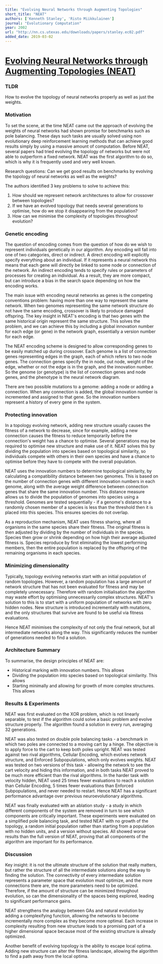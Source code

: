 ```yaml
---
title: "Evolving Neural Networks through Augmenting Topologies"
short_title: "NEAT"
authors: ['Kenneth Stanley', 'Risto Miikkulainen']
journal: "Evolutionary Computation"
year: 2002
url: "http://nn.cs.utexas.edu/downloads/papers/stanley.ec02.pdf"
added_date: 2019-03-02
---
```


# [Evolving Neural Networks through Augmenting Topologies (NEAT)][NEAT]

### TLDR

How to evolve the topology of neural networks properly as well as just the weights.

### Motivation

To set the scene, at the time NEAT came out the approach of evolving the weights of neural networks had shown promise for benchmarks such as pole balancing. These days such tasks are usually solved using non evolutionary deep reinforcement learning methods that can achieve good results simply by using a massive amount of computation. Before NEAT, several papers had tried evolving the topology of networks but were not able to outperform a fixed network. NEAT was the first algorithm to do so, which is why it is frequently used and very well known.

Research questions:
Can we get good results on benchmarks by evolving the topology of neural networks as well as the weights?

The authors identified 3 key problems to solve to achieve this:
1. How should we represent network architectures to allow for crossover between topologies?
2. If we have an evolved topology that needs several generations to optimise, how do we stop it disappearing from the population?
3. How can we minimise the complexity of topologies throughout evolution?

### Genetic encoding

The question of encoding comes from the question of how do we wish to represent individuals genetically in our algorithm. Any encoding will fall into one of two categories, direct or indirect. A direct encoding will explicitly specify everything about an individual. If it represents a neural network this means that each gene will directly be linked to some node or connection of the network. An indirect encoding tends to specify rules or parameters of processes for creating an individual. As a result, they are more compact, but can introduce a bias in the search space depending on how the encoding works.

The main issue with encoding neural networks as genes is the competing conventions problem: having more than one way to represent the same network. When two genomes representing the same network structure do not have the same encoding, crossover is likely to produce damaged offspring. The key insight in NEAT's encoding is that two genes with the same historical origin represent the same structure. This solves the problem, and we can achieve this by including a global innovation number for each edge (or gene) in the network graph, essentially a version number for each edge.

The NEAT encoding scheme is designed to allow corresponding genes to be easily matched up during crossover.  Each genome is a list of connection genes representing edges in the graph, each of which refers to two node genes. The connection genes specify the in node, out node, weight of the edge, whether or not the edge is in the graph, and the innovation number. So the genome (or genotype) is the list of connection genes and node genes, and the phenotype is the neural network diagram.

There are two possible mutations to a genome: adding a node or adding a connection. When any connection is added, the global innovation number is incremented and assigned to that gene. So the innovation numbers represent a history of every gene in the system.

### Protecting innovation

In a topology evolving network, adding new structure usually causes the fitness of a network to decrease, since for example, adding a new connection causes the fitness to reduce temporarily before the connection's weight has a chance to optimise. Several generations may be required to optimise new structure and make use of it. NEAT solves this by dividing the population into species based on topological similarity, so individuals compete with others in their own species and have a chance to optimise before they have to compete with the overall population.

NEAT uses the innovation numbers to determine topological similarity, by calculating a compatibility distance between two genomes. This is based on the number of connection genes with different innovation numbers in each genome, along with the average weight difference between connection genes that share the same innovation number. This distance measure allows us to divide the population of genomes into species using a threshold. Genomes are tested sequentially - if a genome's distance to a randomly chosen member of a species is less than the threshold then it is placed into this species. This ensures species do not overlap.

As a reproduction mechanism, NEAT uses fitness sharing, where all organisms in the same species share their fitness. The original fitness is then adjusted by dividing by the number of individuals in the species. Species then grow or shrink depending on how high their average adjusted fitness is. Species reproduce by first eliminating the lowest performing members, then the entire population is replaced by the offspring of the remaining organisms in each species.

### Minimizing dimensionality

Typically, topology evolving networks start with an initial population of random topologies. However, a random population has a large amount of network structure that has not been evaluated for fitness and may be completely unnecessary. Therefore with random initialisation the algorithm may waste effort by optimising unnecessarily complex structures. NEAT's solution to this is to start with a uniform population of networks with zero hidden nodes. New structure is introduced incrementally with mutations, and the only structures that survive are found to be useful via fitness evaluations.

Hence NEAT minimises the complexity of not only the final network, but all intermediate networks along the way. This significantly reduces the number of generations needed to find a solution.

### Architecture Summary

To summarise, the design principles of NEAT are:
- Historical marking with innovation numbers. This allows
- Dividing the population into species based on topological similarity. This allows
- Starting minimally and allowing for growth of more complex structures. This allows

### Results & Experiments

NEAT was first evaluated on the XOR problem, which is not linearly separable, to test if the algorithm could solve a basic problem and evolve structure properly. The algorithm found a solution in every run, averaging 32 generations.

NEAT was also tested on double pole balancing tasks - a benchmark in which two poles are connected to a moving cart by a hinge. The objective is to apply force to the cart to keep both poles upright. NEAT was tested against two rival algorithms, Cellular Encoding, which evolves network structure, and Enforced Subpopulations, which only evolves weights. NEAT was tested on two versions of this task - allowing the network to see the cart velocity and hiding this information, and in both tasks NEAT proved to be much more efficient than the rival algorithms. In the harder task with velocity hidden, NEAT used 25 times fewer evaluations to reach a solution than Cellular Encoding, 5 times fewer evaluations than Enforced Subpopulations, and never needed to restart. Hence NEAT has a significant performance advantage over previous neuroevolutionary algorithms.

NEAT was finally evaluated with an ablation study - a study in which different components of the system are removed in turn to see which components are critically important. These experiments were evaluated on a simplified pole balancing task, and tested NEAT with no growth of the topology, a random initial population rather than starting from a population with no hidden units, and a version without species. All showed worse results than the full version of NEAT, proving that all components of the algorithm are important for its performance.

### Discussion

Key insight: it is not the ultimate structure of the solution that really matters, but rather the structure of all the intermediate solutions along the way to finding the solution. The connectivity of every intermediate solution represents a parameter space that evolution must optimize, and the more connections there are, the more parameters need to be optimized. Therefore, if the amount of structure can be minimized throughout evolution, so can the dimensionality of the spaces being explored, leading to significant performance gains.

NEAT strengthens the analogy between GAs and natural evolution by adding a complexifying function, allowing the networks to become incrementally more complex as they become more optimal. Each increase in complexity resulting from new structure leads to a promising part of a higher dimensional space because most of the existing structure is already optimized.

Another benefit of evolving topology is the ability to escape local optima. Adding new structure can alter the fitness landscape, allowing the algorithm to find a path away from the local optima.

[NEAT]: http://nn.cs.utexas.edu/downloads/papers/stanley.ec02.pdf
